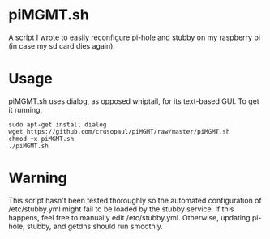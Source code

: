 # piMGMT.sh
A script I wrote to easily reconfigure pi-hole and stubby on my raspberry pi (in case my sd card dies again).

# Usage
piMGMT.sh uses dialog, as opposed whiptail, for its text-based GUI. To get it running:
````
sudo apt-get install dialog
wget https://github.com/crusopaul/piMGMT/raw/master/piMGMT.sh
chmod +x piMGMT.sh
./piMGMT.sh
````

# Warning
This script hasn't been tested thoroughly so the automated configuration of /etc/stubby.yml might fail to be loaded by the stubby service. If this happens, feel free to manually edit /etc/stubby.yml. Otherwise, updating pi-hole, stubby, and getdns should run smoothly.
